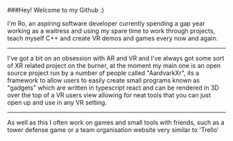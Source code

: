 ###Hey! Welcome to my Github :)

I'm Ro, an aspiring software developer currently spending a gap year working as a waitress and using my spare time to work through projects, teach myself C++ and create VR demos and games every now and again.

---

I've got a bit on an obsession with AR and VR and I've always got some sort of XR related project on the burner, at the moment my main one is an open source project run by a number of people called "AardvarkXr", its a framework to allow users to easily create small programs known as "gadgets" which are written in typescript react and can be rendered in 3D over the top of a VR users view allowing for neat tools that you can just open up and use in any VR setting.

---

As well as this I often work on games and small tools with friends, such as a tower defense game or a team organisation website very similar to 'Trello'
